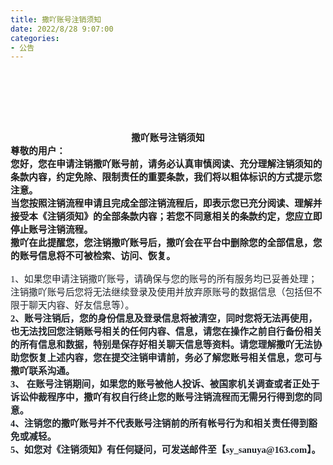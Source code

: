 ```yaml
---
title: 撒吖账号注销须知
date: 2022/8/28 9:07:00
categories:
- 公告
---
```

<html>
  <head>
    <meta http-equiv="Content-Type" content="text/html; charset=utf-8" />
    <meta http-equiv="Content-Style-Type" content="text/css" />
    <meta name="generator" content="Aspose.Words for .NET 22.8.0" />
    <title></title>
    <style type="text/css">
      body {
        text-align: justify;
        widows: 0;
        orphans: 0;
        font-family: Calibri;
        font-size: 10.5pt;
      }
      p {
        margin: 0pt;
      }
    </style>
  </head>
  <body>
    <div>
      <div style="-aw-headerfooter-type: header-primary; clear: both">
        <p><span style="-aw-import: ignore">&#xa0;</span></p>
      </div>
      <p style="margin-top: 24pt; margin-bottom: 24pt; text-align: left">
        <span style="-aw-import: ignore">&#xa0;</span>
      </p>
      <p style="text-align: center; font-size: 11pt">
        <span style="font-family: 宋体; font-weight: bold"
          >撒吖账号注销须知</span
        >
      </p>
      <p style="text-align: left; font-size: 11pt">
        <span style="font-family: 宋体; font-weight: bold">尊敬的用户：</span>
      </p>
      <p style="text-align: left; font-size: 11pt">
        <span style="font-family: 宋体; font-weight: bold"
          >您好，您在申请注销撒吖账号前，请务必认真审慎阅读、充分理解注销须知的条款内容，约定免除、限制责任的重要条款，我们将以粗体标识的方式提示您注意。</span
        >
      </p>
      <p style="text-align: left; font-size: 11pt">
        <span style="font-family: 宋体; font-weight: bold"
          >当您按照注销流程申请且完成全部注销流程后，即表示您已充分阅读、理解并接受本《注销须知》的全部条款内容；若您不同意相关的条款约定，您应立即停止账号注销流程。</span
        >
      </p>
      <p style="text-align: left; font-size: 11pt">
        <span style="font-family: 宋体; font-weight: bold"
          >撒吖在此提醒您，您注销撒吖账号后，撒吖会在平台中删除您的全部信息，您的账号信息将不可被检索、访问、恢复。</span
        >
      </p>
      <p style="text-align: left">
        <span style="-aw-import: ignore">&#xa0;</span>
      </p>
      <p style="text-align: left; font-size: 11pt">
        <span style="font-family: 'Times New Roman'; color: #1f2329">1</span
        ><span style="font-family: 宋体; color: #1f2329"
          >、如果您申请注销撒吖账号，请确保与您的账号的所有服务均已妥善处理；注销撒吖账号后您将无法继续登录及使用并放弃原账号的数据信息（包括但不限于聊天内容、好友信息等）。</span
        >
      </p>
      <p style="text-align: left; font-size: 11pt">
        <span
          style="
            font-family: 'Times New Roman';
            font-weight: bold;
            color: #1f2329;
          "
          >2</span
        ><span style="font-family: 宋体; font-weight: bold; color: #1f2329"
          >、账号注销后，您的身份信息及登录信息将被清空，同时您将无法再使用，也无法找回您注销账号相关的任何内容、信息，请您在操作之前自行备份相关的所有信息和数据，特别是保存好相关聊天信息等资料。请您理解</span
        ><span style="font-family: 宋体; font-weight: bold">撒吖</span
        ><span style="font-family: 宋体; font-weight: bold; color: #1f2329"
          >无法协助您恢复上述内容，您在提交注销申请前，务必了解您账号相关信息，您可与</span
        ><span style="font-family: 宋体; font-weight: bold">撒吖</span
        ><span style="font-family: 宋体; font-weight: bold; color: #1f2329"
          >联系沟通。</span
        >
      </p>
      <p style="text-align: left; font-size: 11pt">
        <span
          style="
            font-family: 'Times New Roman';
            font-weight: bold;
            color: #1f2329;
          "
          >3</span
        ><span style="font-family: 宋体; font-weight: bold; color: #1f2329"
          >、
          在账号注销期间，如果您的账号被他人投诉、被国家机关调查或者正处于诉讼仲裁程序中，</span
        ><span style="font-family: 宋体; font-weight: bold">撒吖</span
        ><span style="font-family: 宋体; font-weight: bold; color: #1f2329"
          >有权自行终止您的账号注销流程而无需另行得到您的同意。</span
        >
      </p>
      <p style="text-align: left; font-size: 11pt">
        <span
          style="
            font-family: 'Times New Roman';
            font-weight: bold;
            color: #1f2329;
          "
          >4</span
        ><span style="font-family: 宋体; font-weight: bold; color: #1f2329"
          >、注销您的</span
        ><span style="font-family: 宋体; font-weight: bold">撒吖</span
        ><span style="font-family: 宋体; font-weight: bold; color: #1f2329"
          >账号并不代表账号注销前的所有帐号行为和相关责任得到豁免或减轻。</span
        >
      </p>
      <p style="text-align: left; font-size: 11pt">
        <span
          style="
            font-family: 'Times New Roman';
            font-weight: bold;
            color: #1f2329;
          "
          >5</span
        ><span style="font-family: 宋体; font-weight: bold; color: #1f2329"
          >、如您对《注销须知》有任何疑问，可发送邮件至【</span
        ><span
          style="
            font-family: 'Times New Roman';
            font-weight: bold;
            color: #1f2329;
          "
          >sy_sanuya@163.com</span
        ><span style="font-family: 宋体; font-weight: bold; color: #1f2329"
          >】。</span
        >
      </p>
      <p style="text-align: left; font-size: 11pt">
        <br /><span style="font-size: 10.5pt; -aw-import: ignore">&#xa0;</span>
      </p>
      <div style="-aw-headerfooter-type: footer-primary; clear: both">
        <p><span style="-aw-import: ignore">&#xa0;</span></p>
      </div>
    </div>
  </body>
</html>
